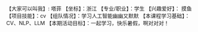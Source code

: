 【大家可以叫我】: 塔菲
【坐标】：浙江
【专业/职业】：学生
【兴趣爱好】： 摸鱼
【项目技能】：cv
【组队情况】：学习人工智能幽幽又默默
【本课程学习基础】：CV、NLP、LLM
【本期活动目标】：一起学习，快乐暑假，啊对对对！